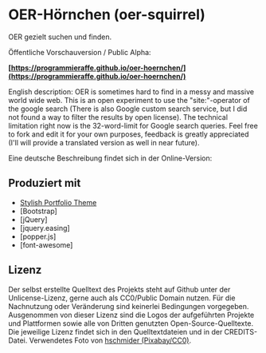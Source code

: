 # OER-Hörnchen (oer-squirrel)
OER gezielt suchen und finden.

Öffentliche Vorschauversion / Public Alpha:

__[https://programmieraffe.github.io/oer-hoernchen/](https://programmieraffe.github.io/oer-hoernchen/)__

English description: OER is sometimes hard to find in a messy and massive world wide web. This is an open experiment to use the "site:"-operator of the google search (There is also Google custom search service, but I did not found a way to filter the results by open license). The technical limitation right now is the 32-word-limit for Google search queries. Feel free to fork and edit it for your own purposes, feedback is greatly appreciated (I'll will provide a translated version as well in near future).

Eine deutsche Beschreibung findet sich in der Online-Version:


## Produziert mit

- [Stylish Portfolio Theme](https://github.com/BlackrockDigital/startbootstrap-stylish-portfolio)
- [Bootstrap]
- [jQuery]
- [jquery.easing]
- [popper.js]
- [font-awesome]

## Lizenz

Der selbst erstellte Quelltext des Projekts steht auf Github unter der Unlicense-Lizenz, gerne auch als CC0/Public Domain nutzen. Für die Nachnutzung oder Veränderung sind keinerlei Bedingungen vorgegeben. Ausgenommen von dieser Lizenz sind die Logos der aufgeführten Projekte und Plattformen sowie alle von Dritten genutzten Open-Source-Quelltexte. Die jeweilige Lizenz findet sich in den Quelltextdateien und in der CREDITS-Datei. Verwendetes Foto von [hschmider (Pixabay/CC0)](https://pixabay.com/de/eichh%C3%B6rnchen-tier-natur-possierlich-2116189/).
